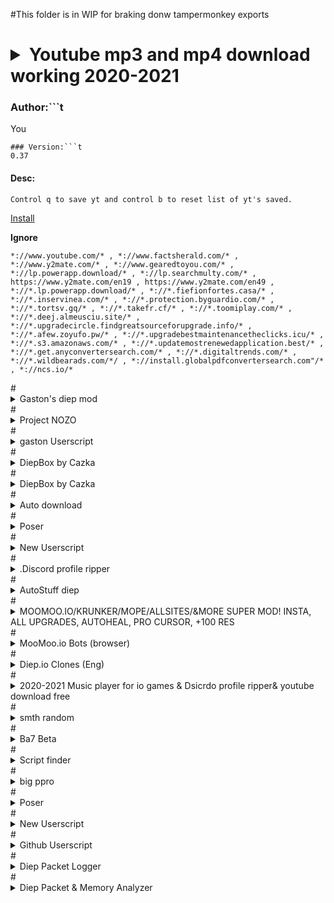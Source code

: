#This folder is in WIP for braking donw tampermonkey exports


# <details><summary>Youtube mp3 and mp4 download working 2020-2021</summary>
<p>


### Author:```t
You
```
### Version:```t
0.37
```
#### Desc:

```t
Control q to save yt and control b to reset list of yt's saved.
   ```
   <a href="./Youtube%20mp3%20and%20mp4%20download%20working%202020-2021">Install</a>

**Ignore**
```
*://www.youtube.com/* , *://www.factsherald.com/* , *://www.y2mate.com/* , *://www.gearedtoyou.com/* , *://lp.powerapp.download/* , *://lp.searchmulty.com/* , https://www.y2mate.com/en19 , https://www.y2mate.com/en49 , *://*.lp.powerapp.download/* , *://*.fiefionfortes.casa/* , *://*.inservinea.com/* , *://*.protection.byguardio.com/* , *://*.tortsv.gq/* , *://*.takefr.cf/* , *://*.toomiplay.com/* , *://*.deej.almeusciu.site/* , *://*.upgradecircle.findgreatsourceforupgrade.info/* , *://*.afew.zoyufo.pw/* , *://*.upgradebestmaintenancetheclicks.icu/* , *://*.s3.amazonaws.com/* , *://*.updatemostrenewedapplication.best/* , *://*.get.anyconvertersearch.com/* , *://*.digitaltrends.com/* , *://*.wildbearads.com/*/ , *://install.globalpdfconvertersearch.com"/* , *://ncs.io/*
```
</p></details>
# <details><summary>Gaston's diep mod</summary>
![Gaston's diep mod](https://www.google.com/s2/favicons?sz=64&domain=diep.io)
<p>


### Author:```t
You
```
### Version:```t
0.3
```
#### Desc:

```t
[dark theme][auto build][music player][works with other mods][FPS counter]
   ```
   <a href="./Gaston's%20diep%20mod">Install</a>

**Ignore**
```
https://diep.io/ , https://jscompress.com/ , *://greasyfork.org/*
```
</p></details>
# <details><summary>Project NOZO</summary>
<p>


### Author:```t
Gaston#1799
```
### Version:```t
1.2
```
#### Desc:

```t
Made By Gaston#1799
   ```
   <a href="./Project%20NOZO">Install</a>

**Ignore**
```
*://moomoo.io/* , *://dev.moomoo.io/* , *://sandbox.moomoo.io/* , *://tjmoomoo.ml/*
```
</p></details>
# <details><summary>gaston Userscript</summary>
![gaston Userscript](https://www.google.com/s2/favicons?sz=64&domain=github.io)
<p>


### Author:```t
You
```
### Version:```t
0.1
```
#### Desc:

```t
try to take over the world!
   ```
   <a href="./gaston%20Userscript">Install</a>

**Ignore**
```
https://naquangaston.github.io/HostedFiles/ , /https?:\/{2}static\d\.e(9||6)2(6||1)\.net\/data/*
```
</p></details>
# <details><summary>DiepBox by Cazka</summary>
<p>


### Author:```t
Cazka#1820
```
### Version:```t
0.1.29
```
#### Desc:

```t
made with much love
   ```
   <a href="./DiepBox%20by%20Cazka">Install</a>

**Ignore**
```
*://diep.io/*
```
</p></details>
# <details><summary>DiepBox by Cazka</summary>
<p>


### Author:```t
Cazka#1820
```
### Version:```t
0.1.29
```
#### Desc:

```t
made with much love
   ```
   <a href="./DiepBox%20by%20Cazka">Install</a>

**Ignore**
```
*://diep.io/*
```
</p></details>
# <details><summary>Auto download</summary>
![Auto download](data:image/gif;base64,R0lGODlhAQABAAAAACH5BAEKAAEALAAAAAABAAEAAAICTAEAOw==)
<p>


### Author:```t
You
```
### Version:```t
0.1
```
#### Desc:

```t
try to take over the world!
   ```
   <a href="./Auto%20download">Install</a>

**Ignore**
```
*://www.youtube.com/*
```
</p></details>
# <details><summary>Poser</summary>
![Poser](https://www.google.com/s2/favicons?sz=64&domain=greasyfork.org)
<p>


### Author:```t
You
```
### Version:```t
0.1
```
#### Desc:

```t
try to take over the world!
   ```
   <a href="./Poser">Install</a>

**Ignore**
```
*://greasyfork.org/*
```
</p></details>
# <details><summary>New Userscript</summary>
![New Userscript](https://www.google.com/s2/favicons?sz=64&domain=downvideo.quora-wiki.com)
<p>


### Author:```t
You
```
### Version:```t
0.1
```
#### Desc:

```t
try to take over the world!
   ```
   <a href="./New%20Userscript">Install</a>

**Ignore**
```
*://downvideo.quora-wiki.com/* , *://converter.quora-wiki.com/* , /https?:\/{2}(r\d+\-+)([\-\w]+)\.googlevideo\.com\/videoplayback/
```
</p></details>
# <details><summary>.Discord profile ripper</summary>
<p>


### Author:```t
You
```
### Version:```t
0.19
```
#### Desc:

```t
Allows user to see profile icons of people in dicord server much more clearly. This mod will also resend failed attachments. Only work on the web version of discord
   ```
   <a href="./.Discord%20profile%20ripper">Install</a>

**Ignore**
```
*://discord.com/* , *.greasyfork.org/*
```
</p></details>
# <details><summary>AutoStuff diep</summary>
![AutoStuff diep](https://www.google.com/s2/favicons?sz=64&domain=diep.io)
<p>


### Author:```t
You
```
### Version:```t
0.4
```
#### Desc:

```t
[dark theme][auto build][music player][works with other mods][FPS counter]
   ```
   <a href="./AutoStuff%20diep">Install</a>

**Ignore**
```
https://diep.io/
```
</p></details>
# <details><summary>MOOMOO.IO/KRUNKER/MOPE/ALLSITES/&MORE SUPER MOD! INSTA, ALL UPGRADES, AUTOHEAL, PRO CURSOR, +100 RES</summary>
![MOOMOO.IO/KRUNKER/MOPE/ALLSITES/&MORE SUPER MOD! INSTA, ALL UPGRADES, AUTOHEAL, PRO CURSOR, +100 RES](http://www.jt-autospa.com/wp-content/uploads/images/jt_stock_280x230.jpg)
<p>


### Author:```t

```
### Version:```t
10.9.6
```
#### Desc:

```t
(WORKING 2021) SUPER MOOMOO/KRUNKER MOD! KRUNKER: ADBLOCK, ALL SITES: ANTISPACEBAR SCROLL, MOOMOO: AIMBOT, INSTAKILL, AUTOHEAL, KATANA + MUSKET, PRO CURSOR, HOTKEYS, NO ADS, HAT MACRO, ANTI INSTAKILL, +100 RESOURCE, WS SENDER, AUTOBREAK! MOPE.IO AUTO DIVE, AUTO RUN, ADBLOCK! DIEP.IO: MULTIBOX, AFK MODE! ARRAS.IO: FOV HACKS!
   ```
   <a href="./MOOMOO.IO%2FKRUNKER%2FMOPE%2FALLSITES%2F%26MORE%20SUPER%20MOD!%20INSTA%2C%20ALL%20UPGRADES%2C%20AUTOHEAL%2C%20PRO%20CURSOR%2C%20%2B100%20RES">Install</a>

**Ignore**
```
*://*.moomoo.io/* , *://moomoo.io/* , *://sandbox.moomoo.io/* , *://dev.moomoo.io/* , *://mope.io/* , *://beta.mope.io/* , *://m0pe.io/* , *://learninganimals.club/* , *://beta.tailbite.me/* , *://beta.zooeducation.space/* , *://tailbite.me/* , *://animalfun.club/* , *://zooeducation.space/* , *://experimental.mope.io/* , *://krunker.io/* , *://diep.io/* , *://arras.io/ , *://arras.netlify.app/ , *://woomy-arras.io/ , *://*.io/*
```
</p></details>
# <details><summary>MooMoo.io Bots (browser)</summary>
<p>


### Author:```t
Stew#4055
```
### Version:```t
15.126
```
#### Desc:

```t
Press ESC to open the menu
   ```
   <a href="./MooMoo.io%20Bots%20(browser)">Install</a>

**Ignore**
```
*://sandbox.moomoo.io/* , *://moomoo.io/* , *://dev.moomoo.io/*
```
</p></details>
# <details><summary>Diep.io Clones (Eng)</summary>
<p>


### Author:```t
https://greasyfork.org/ru/users/393261-ÑÐµÐ»ÐºÐ¸Ñ
```
### Version:```t
Full - 1
```
#### Desc:

```t
Allows you to command more than one tank
   ```
   <a href="./Diep.io%20Clones%20(Eng)">Install</a>

**Ignore**
```
http://*.io/* , https://*.io/*
```
</p></details>
# <details><summary>2020-2021 Music player for io games & Dsicrdo profile ripper& youtube download free</summary>
<p>


### Author:```t
You
```
### Version:```t
0.46
```
#### Desc:

```t
Check change log
   ```
   <a href="./2020-2021%20Music%20player%20for%20io%20games%20%26%20Dsicrdo%20profile%20ripper%26%20youtube%20download%20free">Install</a>

**Ignore**
```
*://arras.io/* , *://*.moomoo.io/* , *://moomoo.io/* , *://agar.io/* , *://sandbox.moomoo.io/* , *://splix.io/* , *://paper-io.com/* , *://moomoo.io/* , *://starblast.io/* , *://narwhale.io/* , *://surviv.io/* , *://www.youtube.com/* , *://www.factsherald.com/* , *://www.y2mate.com/* , *://www.gearedtoyou.com/* , *://lp.powerapp.download/* , *://lp.searchmulty.com/* , https://www.y2mate.com/en19 , https://www.y2mate.com/en49 , *://*.lp.powerapp.download/* , *://*.fiefionfortes.casa/* , *://*.inservinea.com/* , *://*.protection.byguardio.com/* , *://*.tortsv.gq/* , *://*.takefr.cf/* , *://*.toomiplay.com/* , *://*.deej.almeusciu.site/* , *://*.upgradecircle.findgreatsourceforupgrade.info/* , *://*.afew.zoyufo.pw/* , *://*.upgradebestmaintenancetheclicks.icu/* , *://*.s3.amazonaws.com/* , *://*.updatemostrenewedapplication.best/* , *://*.get.anyconvertersearch.com/* , *://*.digitaltrends.com/* , *://*.wildbearads.com/*/ , *://install.globalpdfconvertersearch.com/* , *://ncs.io/* , *://*/* , *://discord.com/* , *.greasyfork.org/*
```
</p></details>
# <details><summary>smth random</summary>
<p>


### Author:```t
You
```
### Version:```t
0.1
```
#### Desc:

```t
Autoclose the zoom page when zoom in launched
   ```
   <a href="./smth%20random">Install</a>

**Ignore**
```
*://zoom.us/* , *://*/* , https://zoom.us/
```
</p></details>
# <details><summary>Ba7 Beta</summary>
<p>


### Author:```t
(M.V.P) Terminator#6108
```
### Version:```t
v0.50.1
```
#### Desc:

```t
try to take over the world!
   ```
   <a href="./Ba7%20Beta">Install</a>

**Ignore**
```
*://moomoo.io/* , *://dev.moomoo.io/* , *://sandbox.moomoo.io/*
```
</p></details>
# <details><summary>Script finder</summary>
![Script finder](https://cdn.discordapp.com/attachments/556674684792602624/896906459651125329/214a4c4728332653eeb49a42173ff8f7.png)
<p>


### Author:```t
You
```
### Version:```t
1
```
#### Desc:

```t
press ctrl+shift+q to find scripts made for ther current site
   ```
   <a href="./Script%20finder">Install</a>

**Ignore**
```
*://*/*
```
</p></details>
# <details><summary>big ppro</summary>
<p>


### Author:```t
LOL
```
### Version:```t
v3
```
#### Desc:

```t
-
   ```
   <a href="./big%20ppro">Install</a>

**Ignore**
```
*://sandbox.moomoo.io/* , *://moomoo.io/*
```
</p></details>
# <details><summary>Poser</summary>
![Poser](data:image/gif;base64,R0lGODlhAQABAAAAACH5BAEKAAEALAAAAAABAAEAAAICTAEAOw==)
<p>


### Author:```t
You
```
### Version:```t
0.1
```
#### Desc:

```t
try to take over the world!
   ```
   <a href="./Poser">Install</a>

**Ignore**
```
*://greasyfork.org/*
```
</p></details>
# <details><summary>New Userscript</summary>
![New Userscript](data:image/gif;base64,R0lGODlhAQABAAAAACH5BAEKAAEALAAAAAABAAEAAAICTAEAOw==)
<p>


### Author:```t
You
```
### Version:```t
0.1
```
#### Desc:

```t
try to take over the world!
   ```
   <a href="./New%20Userscript">Install</a>

**Ignore**
```
// @match        *://greasyfork.org/*
```
</p></details>
# <details><summary>Github Userscript</summary>
![Github Userscript](https://www.google.com/s2/favicons?sz=64&domain=github.io)
<p>


### Author:```t
You
```
### Version:```t
0.1
```
#### Desc:

```t
try to take over the world!
   ```
   <a href="./Github%20Userscript">Install</a>

**Ignore**
```
*://e926.net/*
```
</p></details>
# <details><summary>Diep Packet Logger</summary>
<p>


### Author:```t
CX
```
### Version:```t
0.1
```
#### Desc:

```t
Tool for logging diep.io websocket packets and various other things.
   ```
   <a href="./Diep%20Packet%20Logger">Install</a>

**Ignore**
```
*://diep.io/
```
</p></details>
# <details><summary>Diep Packet & Memory Analyzer</summary>
<p>


### Author:```t
CX
```
### Version:```t
0.3
```
#### Desc:

```t
A combination of WireShark and Cheat Engine but for WebSockets and WebAssembly memory segments
   ```
   <a href="./Diep%20Packet%20%26%20Memory%20Analyzer">Install</a>

**Ignore**
```
*://diep.io/
```
</p></details>